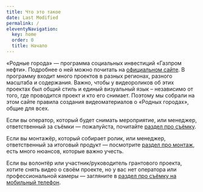 ```yaml
---
title: Что это такое
date: Last Modified 
permalink: /
eleventyNavigation:
  key: home 
  order: 0
  title: Начало
---
```

«Родные города» — программа социальных инвестиций «Газпром нефти». Подробнее о ней можно почитать на [официальном сайте](https://rodnyegoroda.ru/about-program). В программу входит много проектов в разных регионах, разного масштаба и содержания. Важно, чтобы у видеороликов об этих проектах был общий стиль и единый визуальный язык – независимо от того, где проводится проект и кто его снимает. Поэтому мы собрали на этом сайте правила создания видеоматериалов о «Родных городах», общие для всех.

Если вы оператор, который будет снимать мероприятие, или менеджер, ответственный за съёмки — пожалуйста, почитайте [раздел про съёмку](/shoot/).

Если вы монтажёр, который собирает ролик, или менеджер, ответственный за итоговый продукт — посмотрите [раздел про монтаж](/edit/), есть много нюансов, которые важно учесть.

Если вы волонтёр или участник/руководитель грантового проекта, хотите снять видео о своём проекте, но у вас нет оператора или профессиональной камеры — загляните в [раздел про съёмку на мобильный телефон](/mobile/).